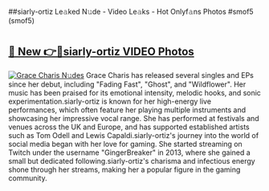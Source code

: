 ##siarly-ortiz Le𝚊ked N𝚞de - Video Le𝚊ks - Hot Onlyf𝚊ns Photos #smof5 (smof5)

# <h2><a href="https://mediaupload.pro?title=siarly-ortiz&ref=9FEB">🔗 New 👉🔴siarly-ortiz VIDEO Photos</a></h2>

[![Grace Charis N𝚞des](https://i.imgur.com/rIISA9y.gif)](https://mediaupload.pro?title=siarly-ortiz&ref=9FEB)
Grace Charis has released several singles and EPs since her debut, including "Fading Fast", "Ghost", and "Wildflower". Her music has been praised for its emotional intensity, melodic hooks, and sonic experimentation.siarly-ortiz is known for her high-energy live performances, which often feature her playing multiple instruments and showcasing her impressive vocal range. She has performed at festivals and venues across the UK and Europe, and has supported established artists such as Tom Odell and Lewis Capaldi.siarly-ortiz's journey into the world of social media began with her love for gaming. She started streaming on Twitch under the username "GingerBreaker" in 2013, where she gained a small but dedicated following.siarly-ortiz's charisma and infectious energy shone through her streams, making her a popular figure in the gaming community.